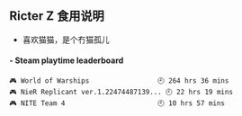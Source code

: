 ## Ricter Z 食用说明
- 喜欢猫猫，是个冇猫孤儿

<!-- steam-box start -->
#### - Steam playtime leaderboard
```text
🎮 World of Warships                 🕘 264 hrs 36 mins
🎮 NieR Replicant ver.1.22474487139... 🕘 22 hrs 19 mins
🎮 NITE Team 4                       🕘 10 hrs 57 mins
```
<!-- Powered by https://github.com/YouEclipse/steam-box . -->
<!-- steam-box end -->

